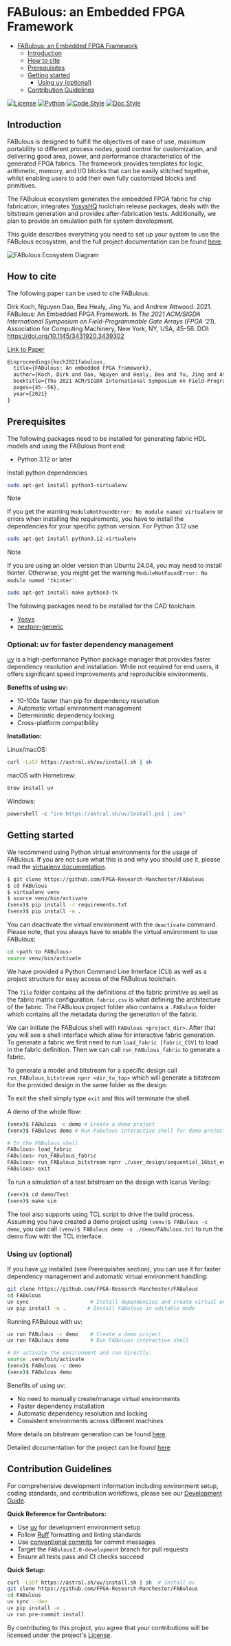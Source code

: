 # FABulous: an Embedded FPGA Framework

<!--toc:start-->

- [FABulous: an Embedded FPGA Framework](#fabulous-an-embedded-fpga-framework)
  - [Introduction](#introduction)
  - [How to cite](#how-to-cite)
  - [Prerequisites](#prerequisites)
  - [Getting started](#getting-started)
    - [Using uv (optional)](#using-uv-optional)
  - [Contribution Guidelines](#contribution-guidelines)

[![License](https://img.shields.io/badge/License-Apache%202.0-blue.svg)](https://opensource.org/licenses/Apache-2.0)
[![Python](https://img.shields.io/badge/Python-3.12-3776AB.svg?style=flat&logo=python&logoColor=white)](https://www.python.org)
[![Code Style](https://img.shields.io/endpoint?url=https://raw.githubusercontent.com/astral-sh/ruff/main/assets/badge/v2.json)](https://github.com/astral-sh/ruff)
[![Doc Style](https://img.shields.io/badge/%20style-numpy-459db9.svg)](https://numpydoc.readthedocs.io/en/latest/format.html)

## Introduction

FABulous is designed to fulfill the objectives of ease of use, maximum portability to different process nodes, good control for customization, and delivering good area, power, and performance characteristics of the generated FPGA fabrics. The framework provides templates for logic, arithmetic, memory, and I/O blocks that can be easily stitched together, whilst enabling users to add their own fully customized blocks and primitives.

The FABulous ecosystem generates the embedded FPGA fabric for chip fabrication, integrates
[YosysHQ](https://github.com/YosysHQ/oss-cad-suite-build)
toolchain release packages, deals with the bitstream generation and provides after-fabrication tests. Additionally, we plan to provide an emulation path for system development.

This guide describes everything you need to set up your system to use the FABulous ecosystem, and the full project documentation can be found [here](https://fabulous.readthedocs.io/en/latest/).

![FABulous Ecosystem Diagram](docs/source/figs/fabulous_ecosystem.png)

## How to cite

The following paper can be used to cite FABulous:

Dirk Koch, Nguyen Dao, Bea Healy, Jing Yu, and Andrew Attwood. 2021. FABulous: An Embedded FPGA Framework. In <i>The 2021 ACM/SIGDA International Symposium on Field-Programmable Gate Arrays</i> (<i>FPGA '21</i>). Association for Computing Machinery, New York, NY, USA, 45–56. DOI: <https://doi.org/10.1145/3431920.3439302>

[Link to Paper](https://dl.acm.org/doi/pdf/10.1145/3431920.3439302)

```latex
@inproceedings{koch2021fabulous,
  title={FABulous: An embedded FPGA framework},
  author={Koch, Dirk and Dao, Nguyen and Healy, Bea and Yu, Jing and Attwood, Andrew},
  booktitle={The 2021 ACM/SIGDA International Symposium on Field-Programmable Gate Arrays},
  pages={45--56},
  year={2021}
}
```

## Prerequisites

The following packages need to be installed for generating fabric HDL models and using the FABulous front end:

- Python 3.12 or later

Install python dependencies

```bash
sudo apt-get install python3-virtualenv
```

> [!NOTE]
>
> If you get the warning `ModuleNotFoundError: No module named virtualenv` or
> errors when installing the requirements, you have to install the dependencies
> for your specific python version. For Python 3.12 use
>
> ```bash
> sudo apt-get install python3.12-virtualenv
> ```

> [!NOTE]
>
> If you are using an older version than Ubuntu 24.04, you may need to install tkinter.
> Otherwise, you might get the warning `ModuleNotFoundError: No module named 'tkinter'`.
>
> ```bash
> sudo apt-get install make python3-tk
> ```

The following packages need to be installed for the CAD toolchain

- [Yosys](https://github.com/YosysHQ/yosys)
- [nextpnr-generic](https://github.com/YosysHQ/nextpnr#nextpnr-generic)

### Optional: uv for faster dependency management

[uv](https://github.com/astral-sh/uv) is a high-performance Python package manager that provides faster dependency resolution and installation. While not required for end users, it offers significant speed improvements and reproducible environments.

**Benefits of using uv:**

- 10-100x faster than pip for dependency resolution
- Automatic virtual environment management
- Deterministic dependency locking
- Cross-platform compatibility

**Installation:**

Linux/macOS:

```bash
curl -LsSf https://astral.sh/uv/install.sh | sh
```

macOS with Homebrew:

```bash
brew install uv
```

Windows:

```powershell
powershell -c "irm https://astral.sh/uv/install.ps1 | iex"
```



## Getting started

We recommend using Python virtual environments for the usage of FABulous.
If you are not sure what this is and why you should use it, please read the [virtualenv documentation](https://virtualenv.pypa.io/en/latest/index.html).

```bash
$ git clone https://github.com/FPGA-Research-Manchester/FABulous
$ cd FABulous
$ virtualenv venv
$ source venv/bin/activate
(venv)$ pip install -r requirements.txt
(venv)$ pip install -e .
```

You can deactivate the virtual environment with the `deactivate` command.
Please note, that you always have to enable the virtual environment to use FABulous:

```bash
cd <path to FABulous>
source venv/bin/activate
```

We have provided a Python Command Line Interface (CLI) as well as a project structure for easy access of the FABulous toolchain.

The `Tile` folder contains all the definitions of the fabric primitive as well as the fabric matrix configuration. `fabric.csv` is what defining the architecture of the fabric. The FABulous project folder also contains a `.FABulous` folder which contains all the metadata during the generation of the fabric.

We can initiate the FABulous shell with `FABulous <project_dir>`. After that you will see a shell interface which allow for interactive fabric generation. To generate a fabric we first need to run `load_fabric [fabric_CSV]` to load in the fabric definition. Then we can call `run_FABulous_fabric` to generate a fabric.

To generate a model and bitstream for a specific design call `run_FABulous_bitstream npnr <dir_to_top>` which will
generate a bitstream for the provided design in the same folder as the design.

To exit the shell simply type `exit` and this will terminate the shell.

A demo of the whole flow:

```bash
(venv)$ FABulous -c demo # Create a demo project
(venv)$ FABulous demo # Run Fabulous interactive shell for demo project

# In the FABulous shell
FABulous> load_fabric
FABulous> run_FABulous_fabric
FABulous> run_FABulous_bitstream npnr ./user_design/sequential_16bit_en.v
FABulous> exit
```

To run a simulation of a test bitstream on the design with Icarus Verilog:

```bash
(venv)$ cd demo/Test
(venv)$ make sim
```

The tool also supports using TCL script to drive the build process. Assuming you have created a demo project using
`(venv)$ FABulous -c demo`, you can call `(venv)$ FABulous demo -s ./demo/FABulous.tcl` to run the demo flow with the TCL interface.

### Using uv (optional)

If you have [uv](https://github.com/astral-sh/uv) installed (see Prerequisites section), you can use it for faster dependency management and automatic virtual environment handling:

```bash
git clone https://github.com/FPGA-Research-Manchester/FABulous
cd FABulous
uv sync                    # Install dependencies and create virtual environment
uv pip install -e .       # Install FABulous in editable mode
```

Running FABulous with uv:

```bash
uv run FABulous -c demo    # Create a demo project
uv run FABulous demo       # Run FABulous interactive shell

# Or activate the environment and run directly:
source .venv/bin/activate
(venv)$ FABulous -c demo
(venv)$ FABulous demo
```

Benefits of using uv:

- No need to manually create/manage virtual environments
- Faster dependency installation
- Automatic dependency resolution and locking
- Consistent environments across different machines

More details on bitstream generation can be found [here](https://fabulous.readthedocs.io/en/latest/FPGA-to-bitstream/Bitstream%20generation.html).

Detailed documentation for the project can be found [here](https://fabulous.readthedocs.io/en/latest/index.html)


## Contribution Guidelines

For comprehensive development information including environment setup, coding standards, and contribution workflows, please see our [Development Guide](https://fabulous.readthedocs.io/en/latest/development.html).

**Quick Reference for Contributors:**

- Use [uv](https://github.com/astral-sh/uv) for development environment setup
- Follow [Ruff](https://docs.astral.sh/ruff/) formatting and linting standards
- Use [conventional commits](https://www.conventionalcommits.org/) for commit messages
- Target the `FABulous2.0-development` branch for pull requests
- Ensure all tests pass and CI checks succeed

**Quick Setup:**

```bash
curl -LsSf https://astral.sh/uv/install.sh | sh  # Install uv
git clone https://github.com/FPGA-Research-Manchester/FABulous
cd FABulous
uv sync --dev
uv pip install -e .
uv run pre-commit install
```

By contributing to this project, you agree that your contributions will be licensed under the project's [License](https://opensource.org/licenses/Apache-2.0).
